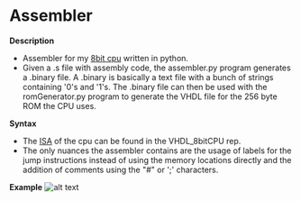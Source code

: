 # Assembler

**Description**
  - Assembler for my [8bit cpu](https://github.com/dma-neves/8bcpu) written in python.
  - Given a .s file with assembly code, the assembler.py program generates a .binary file. A .binary is basically a text file with a bunch of strings containing '0's and '1's. The .binary file can then be used with the romGenerator.py program to generate the VHDL file for the 256 byte ROM the CPU uses.
  
**Syntax**
  - The [ISA](https://github.com/dma-neves/8bitCPU/blob/main/other/ISA.txt) of the cpu can be found in the VHDL_8bitCPU rep.
  - The only nuances the assembler contains are the usage of labels for the jump instructions instead of using the memory locations directly and the addition of comments using the "#" or ';' characters.
  
**Example**
  ![alt text](https://github.com/dma-neves/Assembler/blob/main/other/code.png)
